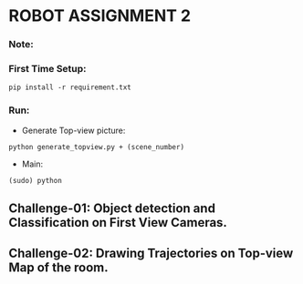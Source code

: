 # ROBOT ASSIGNMENT 2

### Note:


### First Time Setup:
```
pip install -r requirement.txt
```

### Run:
- Generate Top-view picture:
```
python generate_topview.py + (scene_number)
```
- Main:
```
(sudo) python 
```

## Challenge-01: Object detection and Classification on First View Cameras.



## Challenge-02: Drawing Trajectories on Top-view Map of the room.



